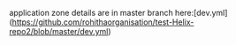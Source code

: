 application zone details are in master branch here:[dev.yml]    (https://github.com/rohithaorganisation/test-Helix-repo2/blob/master/dev.yml)